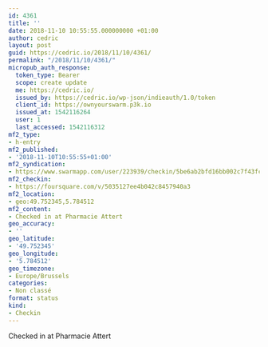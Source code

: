 ```yaml
---
id: 4361
title: ''
date: 2018-11-10 10:55:55.000000000 +01:00
author: cedric
layout: post
guid: https://cedric.io/2018/11/10/4361/
permalink: "/2018/11/10/4361/"
micropub_auth_response:
  token_type: Bearer
  scope: create update
  me: https://cedric.io/
  issued_by: https://cedric.io/wp-json/indieauth/1.0/token
  client_id: https://ownyourswarm.p3k.io
  issued_at: 1542116264
  user: 1
  last_accessed: 1542116312
mf2_type:
- h-entry
mf2_published:
- '2018-11-10T10:55:55+01:00'
mf2_syndication:
- https://www.swarmapp.com/user/223939/checkin/5be6ab2bfd16bb002c7f43fc
mf2_checkin:
- https://foursquare.com/v/5035127ee4b042c8457940a3
mf2_location:
- geo:49.752345,5.784512
mf2_content:
- Checked in at Pharmacie Attert
geo_accuracy:
- ''
geo_latitude:
- '49.752345'
geo_longitude:
- '5.784512'
geo_timezone:
- Europe/Brussels
categories:
- Non classé
format: status
kind:
- Checkin
---
```

Checked in at Pharmacie Attert